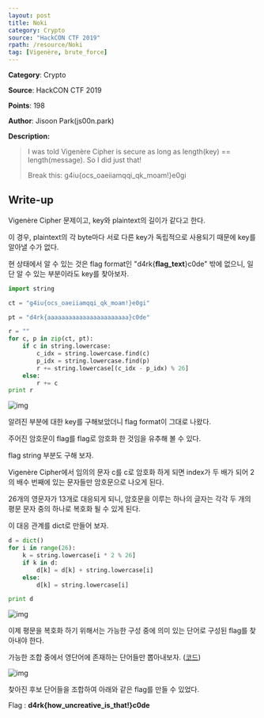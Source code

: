 ```yaml
---
layout: post
title: Noki
category: Crypto
source: "HackCON CTF 2019"
rpath: /resource/Noki
tag: [Vigenère, brute_force]
---
```


**Category**: Crypto

**Source**: HackCON CTF 2019

**Points**: 198

**Author**: Jisoon Park(js00n.park)

**Description:** 

> I was told Vigenère Cipher is secure as long as length(key) == length(message). So I did just that!
> 
> Break this: g4iu{ocs_oaeiiamqqi_qk_moam!}e0gi


## Write-up

Vigenère Cipher 문제이고, key와 plaintext의 길이가 같다고 한다.

이 경우, plaintext의 각 byte마다 서로 다른 key가 독립적으로 사용되기 때문에 key를 알아낼 수가 없다.

현 상태에서 알 수 있는 것은 flag format인 "d4rk{__flag_text__}c0de" 밖에 없으니, 일단 알 수 있는 부분이라도 key를 찾아보자.

```python
import string

ct = "g4iu{ocs_oaeiiamqqi_qk_moam!}e0gi"

pt = "d4rk{aaaaaaaaaaaaaaaaaaaaaaa}c0de"

r = ""
for c, p in zip(ct, pt):
	if c in string.lowercase:
		c_idx = string.lowercase.find(c)
		p_idx = string.lowercase.find(p)
		r += string.lowercase[(c_idx - p_idx) % 26]
	else:
		r += c
print r
```

![img]({{page.rpath|prepend:site.baseurl}}/find.png)

알려진 부분에 대한 key를 구해보았더니 flag format이 그대로 나왔다.

주어진 암호문이 flag를 flag로 암호화 한 것임을 유추해 볼 수 있다.

flag string 부분도 구해 보자.

Vigenère Cipher에서 임의의 문자 c를 c로 암호화 하게 되면 index가 두 배가 되어 2의 배수 번째에 있는 문자들만 암호문으로 나오게 된다.

26개의 영문자가 13개로 대응되게 되니, 암호문을 이루는 하나의 글자는 각각 두 개의 평문 문자 중의 하나로 복호화 될 수 있게 된다.

이 대응 관계를 dict로 만들어 보자.

```python
d = dict()
for i in range(26):
	k = string.lowercase[i * 2 % 26]
	if k in d:
		d[k] = d[k] + string.lowercase[i]
	else:
		d[k] = string.lowercase[i]

print d
```

![img]({{page.rpath|prepend:site.baseurl}}/mapping.png)

이제 평문을 복호화 하기 위해서는 가능한 구성 중에 의미 있는 단어로 구성된 flag를 찾아내야 한다.

가능한 조합 중에서 영단어에 존재하는 단어들만 뽑아내보자. ([코드]({{site.github.master}}{{page.rpath}}/ex.py))

![img]({{page.rpath|prepend:site.baseurl}}/flag.png)

찾아진 후보 단어들을 조합하여 아래와 같은 flag를 만들 수 있었다.

Flag : **d4rk{how_uncreative_is_that!}c0de**
